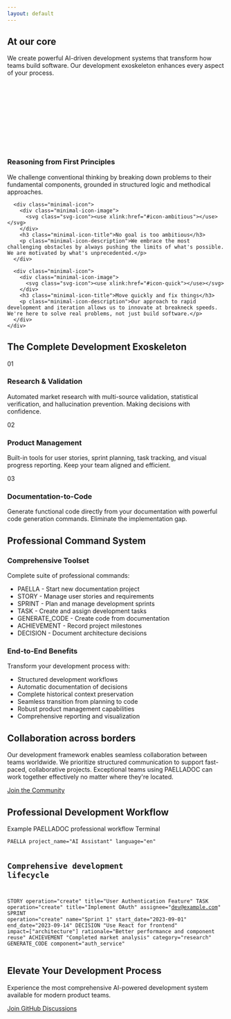 ```yaml
---
layout: default
---
```


<section class="hero" id="lcp-container">
  <div class="container">
    <!-- Elemento LCP optimizado -->
    <h1 id="lcp-target" fetchpriority="high" class="critical-animation">At our core</h1>
    <p class="hero-subtitle">We create powerful AI-driven development systems that transform how teams build software. Our development exoskeleton enhances every aspect of your process.</p>
  </div>
</section>

<!-- Core values section with minimalist design -->
<section class="minimal-values">
  <div class="container">
    <div class="minimal-icons">
      <div class="minimal-icon">
        <div class="minimal-icon-image">
          <svg class="svg-icon"><use xlink:href="#icon-reasoning"></use></svg>
        </div>
        <h3 class="minimal-icon-title">Reasoning from First Principles</h3>
        <p class="minimal-icon-description">We challenge conventional thinking by breaking down problems to their fundamental components, grounded in structured logic and methodical approaches.</p>
      </div>

      <div class="minimal-icon">
        <div class="minimal-icon-image">
          <svg class="svg-icon"><use xlink:href="#icon-ambitious"></use></svg>
        </div>
        <h3 class="minimal-icon-title">No goal is too ambitious</h3>
        <p class="minimal-icon-description">We embrace the most challenging obstacles by always pushing the limits of what's possible. We are motivated by what's unprecedented.</p>
      </div>

      <div class="minimal-icon">
        <div class="minimal-icon-image">
          <svg class="svg-icon"><use xlink:href="#icon-quick"></use></svg>
        </div>
        <h3 class="minimal-icon-title">Move quickly and fix things</h3>
        <p class="minimal-icon-description">Our approach to rapid development and iteration allows us to innovate at breakneck speeds. We're here to solve real problems, not just build software.</p>
      </div>
    </div>
  </div>
</section>

<div class="defer-visibility">
  <!-- Comprehensive system section -->
  <section class="features dark">
    <div class="container">
      <h2>The Complete Development Exoskeleton</h2>
      <div class="features-grid">
        <div class="feature-card">
          <div class="feature-number">01</div>
          <h3>Research & Validation</h3>
          <p>Automated market research with multi-source validation, statistical verification, and hallucination prevention. Making decisions with confidence.</p>
        </div>
        <div class="feature-card">
          <div class="feature-number">02</div>
          <h3>Product Management</h3>
          <p>Built-in tools for user stories, sprint planning, task tracking, and visual progress reporting. Keep your team aligned and efficient.</p>
        </div>
        <div class="feature-card">
          <div class="feature-number">03</div>
          <h3>Documentation-to-Code</h3>
          <p>Generate functional code directly from your documentation with powerful code generation commands. Eliminate the implementation gap.</p>
        </div>
      </div>
    </div>
  </section>

  <!-- Command system section -->
  <section class="problem-solution-section">
    <div class="container">
      <h2>Professional Command System</h2>
      <div class="problem-solution">
        <div class="problem-card">
          <h3>Comprehensive Toolset</h3>
          <p>Complete suite of professional commands:</p>
          <ul>
            <li>PAELLA - Start new documentation project</li>
            <li>STORY - Manage user stories and requirements</li>
            <li>SPRINT - Plan and manage development sprints</li>
            <li>TASK - Create and assign development tasks</li>
            <li>GENERATE_CODE - Create code from documentation</li>
            <li>ACHIEVEMENT - Record project milestones</li>
            <li>DECISION - Document architecture decisions</li>
          </ul>
        </div>
        <div class="solution-card">
          <h3>End-to-End Benefits</h3>
          <p>Transform your development process with:</p>
          <ul>
            <li>Structured development workflows</li>
            <li>Automatic documentation of decisions</li>
            <li>Complete historical context preservation</li>
            <li>Seamless transition from planning to code</li>
            <li>Robust product management capabilities</li>
            <li>Comprehensive reporting and visualization</li>
          </ul>
        </div>
      </div>
    </div>
  </section>

  <!-- Collaboration section -->
  <section class="collaboration-section">
    <div class="container">
      <div class="collaboration-content">
        <h2>Collaboration across borders</h2>
        <p>Our development framework enables seamless collaboration between teams worldwide. We prioritize structured communication to support fast-paced, collaborative projects. Exceptional teams using PAELLADOC can work together effectively no matter where they're located.</p>
        <a href="{{ '/community' | relative_url }}" class="button">Join the Community</a>
      </div>
    </div>
  </section>

  <!-- Code example section -->
  <section class="code-example-section">
    <div class="container">
      <h2>Professional Development Workflow</h2>
      <div class="code-example">
        <div class="code-header">
          <span class="code-title">Example PAELLADOC professional workflow</span>
          <span class="code-lang">Terminal</span>
        </div>
        <div class="code-content">
          <pre><code>PAELLA project_name="AI Assistant" language="en"

# Comprehensive development lifecycle
STORY operation="create" title="User Authentication Feature"
TASK operation="create" title="Implement OAuth" assignee="dev@example.com"
SPRINT operation="create" name="Sprint 1" start_date="2023-09-01" end_date="2023-09-14"
DECISION "Use React for frontend" impact=["architecture"] rationale="Better performance and component reuse"
ACHIEVEMENT "Completed market analysis" category="research"
GENERATE_CODE component="auth_service"</code></pre>
        </div>
      </div>
    </div>
  </section>

  <!-- CTA section -->
  <section class="cta-section">
    <div class="container">
      <h2>Elevate Your Development Process</h2>
      <p>Experience the most comprehensive AI-powered development system available for modern product teams.</p>
      <a href="https://github.com/jlcases/paellaweb/discussions" target="_blank" class="button">Join GitHub Discussions</a>
    </div>
  </section>
</div>
